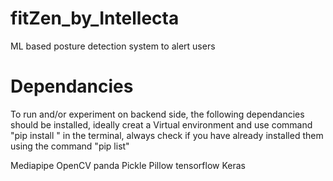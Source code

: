 # fitZen_by_Intellecta

ML based posture detection system to alert users

# Dependancies

To run and/or experiment on backend side, the following dependancies
should be installed, ideally creat a Virtual environment and use command "pip install <module-name>"
in the terminal, always check if you have already installed them using the command "pip list"

Mediapipe
OpenCV
panda
Pickle
Pillow
tensorflow
Keras
